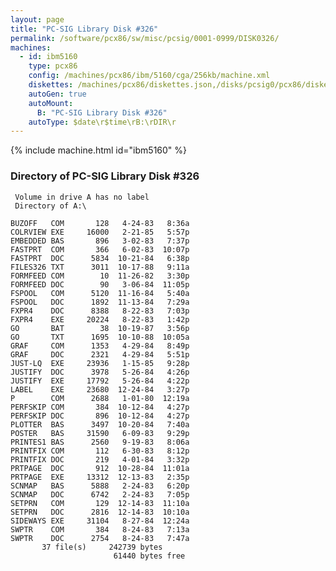 ```yaml
---
layout: page
title: "PC-SIG Library Disk #326"
permalink: /software/pcx86/sw/misc/pcsig/0001-0999/DISK0326/
machines:
  - id: ibm5160
    type: pcx86
    config: /machines/pcx86/ibm/5160/cga/256kb/machine.xml
    diskettes: /machines/pcx86/diskettes.json,/disks/pcsig0/pcx86/diskettes.json
    autoGen: true
    autoMount:
      B: "PC-SIG Library Disk #326"
    autoType: $date\r$time\rB:\rDIR\r
---
```


{% include machine.html id="ibm5160" %}

### Directory of PC-SIG Library Disk #326

     Volume in drive A has no label
     Directory of A:\

    BUZOFF   COM       128   4-24-83   8:36a
    COLRVIEW EXE     16000   2-21-85   5:57p
    EMBEDDED BAS       896   3-02-83   7:37p
    FASTPRT  COM       366   6-02-83  10:07p
    FASTPRT  DOC      5834  10-21-84   6:38p
    FILES326 TXT      3011  10-17-88   9:11a
    FORMFEED COM        10  11-26-82   3:30p
    FORMFEED DOC        90   3-06-84  11:05p
    FSPOOL   COM      5120  11-16-84   5:40a
    FSPOOL   DOC      1892  11-13-84   7:29a
    FXPR4    DOC      8388   8-22-83   7:03p
    FXPR4    EXE     20224   8-22-83   1:42p
    GO       BAT        38  10-19-87   3:56p
    GO       TXT      1695  10-10-88  10:05a
    GRAF     COM      1353   4-29-84   8:49p
    GRAF     DOC      2321   4-29-84   5:51p
    JUST-LQ  EXE     23936   1-15-85   9:28p
    JUSTIFY  DOC      3978   5-26-84   4:26p
    JUSTIFY  EXE     17792   5-26-84   4:22p
    LABEL    EXE     23680  12-24-84   3:27p
    P        COM      2688   1-01-80  12:19a
    PERFSKIP COM       384  10-12-84   4:27p
    PERFSKIP DOC       896  10-12-84   4:27p
    PLOTTER  BAS      3497  10-20-84   7:40a
    POSTER   BAS     31590   6-09-83   9:29p
    PRINTES1 BAS      2560   9-19-83   8:06a
    PRINTFIX COM       112   6-30-83   8:12p
    PRINTFIX DOC       219   4-01-84   3:32p
    PRTPAGE  DOC       912  10-28-84  11:01a
    PRTPAGE  EXE     13312  12-13-83   2:35p
    SCNMAP   BAS      5888   2-24-83   6:20p
    SCNMAP   DOC      6742   2-24-83   7:05p
    SETPRN   COM       129  12-14-83  11:10a
    SETPRN   DOC      2816  12-14-83  10:10a
    SIDEWAYS EXE     31104   8-27-84  12:24a
    SWPTR    COM       384   8-24-83   7:13a
    SWPTR    DOC      2754   8-24-83   7:47a
           37 file(s)     242739 bytes
                           61440 bytes free
